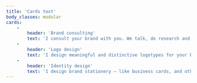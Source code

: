 ```yaml
---
title: 'Cards text'
body_classes: modular
cards:
    -
        header: 'Brand consulting'
        text: 'I consult your brand with you. We talk, do research and analysis to make sure your brand will stand for its values from naming to look and feel. This establishes the design process.'
    -
        header: 'Logo design'
        text: 'I design meaningful and distinctive logotypes for your brand, that work on different mediums. My logos deliver the intended message, using typography, form and colour effectively.'
    -
        header: 'Identity design'
        text: 'I design brand stationery – like business cards, and other assets, using your logo as a foundation. These extend the brand onto different mediums consistently. I create  a graphic standards manual, that defines the core aspects of the complete identity design, helping consistent use of brand assets in future.'
---
```



